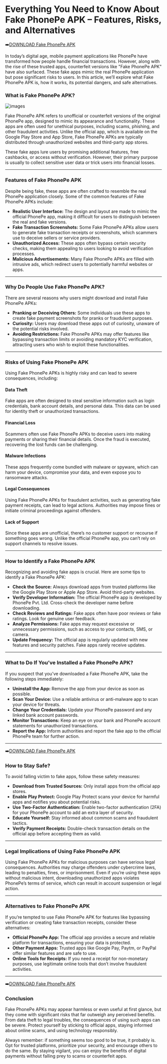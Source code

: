 # Everything You Need to Know About Fake PhonePe APK – Features, Risks, and Alternatives

➡️[DOWNLOAD Fake PhonePe APK](https://pages.razorpay.com/pl_PbGlVbQhG9d3M8/view)

In today’s digital age, mobile payment applications like PhonePe have transformed how people handle financial transactions. However, along with the rise of these trusted apps, counterfeit versions like "Fake PhonePe APK" have also surfaced. These fake apps mimic the real PhonePe application but pose significant risks to users. In this article, we’ll explore what Fake PhonePe APK is, how it works, its potential dangers, and safe alternatives.

### What is Fake PhonePe APK?

![images](https://github.com/user-attachments/assets/749d43cb-abcf-422e-a6a0-f67cac1d85d9)

Fake PhonePe APK refers to unofficial or counterfeit versions of the original PhonePe app, designed to mimic its appearance and functionality. These apps are often used for unethical purposes, including scams, phishing, and other fraudulent activities. Unlike the official app, which is available on the Google Play Store and App Store, Fake PhonePe APKs are typically distributed through unauthorized websites and third-party app stores.

These fake apps lure users by promising additional features, free cashbacks, or access without verification. However, their primary purpose is usually to collect sensitive user data or trick users into financial losses.

---

### Features of Fake PhonePe APK

Despite being fake, these apps are often crafted to resemble the real PhonePe application closely. Some of the common features of Fake PhonePe APKs include:

- **Realistic User Interface:** The design and layout are made to mimic the official PhonePe app, making it difficult for users to distinguish between the real and fake versions.
- **Fake Transaction Screenshots:** Some Fake PhonePe APKs allow users to generate fake transaction receipts or screenshots, which scammers use to deceive sellers or service providers.
- **Unauthorized Access:** These apps often bypass certain security checks, making them appealing to users looking to avoid verification processes.
- **Malicious Advertisements:** Many Fake PhonePe APKs are filled with intrusive ads, which redirect users to potentially harmful websites or apps.

---

### Why Do People Use Fake PhonePe APK?

There are several reasons why users might download and install Fake PhonePe APKs:

- **Pranking or Deceiving Others:** Some individuals use these apps to create fake payment screenshots for pranks or fraudulent purposes.
- **Curiosity:** Users may download these apps out of curiosity, unaware of the potential risks involved.
- **Avoiding Restrictions:** Fake PhonePe APKs may offer features like bypassing transaction limits or avoiding mandatory KYC verification, attracting users who wish to exploit these functionalities.

---

### Risks of Using Fake PhonePe APK

Using Fake PhonePe APKs is highly risky and can lead to severe consequences, including:

#### Data Theft
Fake apps are often designed to steal sensitive information such as login credentials, bank account details, and personal data. This data can be used for identity theft or unauthorized transactions.

#### Financial Loss
Scammers often use Fake PhonePe APKs to deceive users into making payments or sharing their financial details. Once the fraud is executed, recovering the lost funds can be challenging.

#### Malware Infections
These apps frequently come bundled with malware or spyware, which can harm your device, compromise your data, and even expose you to ransomware attacks.

#### Legal Consequences
Using Fake PhonePe APKs for fraudulent activities, such as generating fake payment receipts, can lead to legal actions. Authorities may impose fines or initiate criminal proceedings against offenders.

#### Lack of Support
Since these apps are unofficial, there’s no customer support or recourse if something goes wrong. Unlike the official PhonePe app, you can’t rely on support channels to resolve issues.

---

### How to Identify a Fake PhonePe APK

Recognizing and avoiding fake apps is crucial. Here are some tips to identify a Fake PhonePe APK:

- **Check the Source:** Always download apps from trusted platforms like the Google Play Store or Apple App Store. Avoid third-party websites.
- **Verify Developer Information:** The official PhonePe app is developed by PhonePe Pvt. Ltd. Cross-check the developer name before downloading.
- **Check Reviews and Ratings:** Fake apps often have poor reviews or fake ratings. Look for genuine user feedback.
- **Analyze Permissions:** Fake apps may request excessive or unnecessary permissions, such as access to your contacts, SMS, or camera.
- **Update Frequency:** The official app is regularly updated with new features and security patches. Fake apps rarely receive updates.

---

### What to Do If You’ve Installed a Fake PhonePe APK?

If you suspect that you’ve downloaded a Fake PhonePe APK, take the following steps immediately:

- **Uninstall the App:** Remove the app from your device as soon as possible.
- **Scan Your Device:** Use a reliable antivirus or anti-malware app to scan your device for threats.
- **Change Your Credentials:** Update your PhonePe password and any linked bank account passwords.
- **Monitor Transactions:** Keep an eye on your bank and PhonePe account statements for unauthorized transactions.
- **Report the App:** Inform authorities and report the fake app to the official PhonePe team for further action.

---

➡️[DOWNLOAD Fake PhonePe APK](https://pages.razorpay.com/pl_PbGlVbQhG9d3M8/view)

### How to Stay Safe?

To avoid falling victim to fake apps, follow these safety measures:

- **Download from Trusted Sources:** Only install apps from the official app stores.
- **Enable Play Protect:** Google Play Protect scans your device for harmful apps and notifies you about potential risks.
- **Use Two-Factor Authentication:** Enable two-factor authentication (2FA) for your PhonePe account to add an extra layer of security.
- **Educate Yourself:** Stay informed about common scams and fraudulent tactics.
- **Verify Payment Receipts:** Double-check transaction details on the official app before accepting them as valid.

---

### Legal Implications of Using Fake PhonePe APK

Using Fake PhonePe APKs for malicious purposes can have serious legal consequences. Authorities may charge offenders under cybercrime laws, leading to penalties, fines, or imprisonment. Even if you’re using these apps without malicious intent, downloading unauthorized apps violates PhonePe’s terms of service, which can result in account suspension or legal action.

---

### Alternatives to Fake PhonePe APK

If you’re tempted to use Fake PhonePe APK for features like bypassing verification or creating fake transaction receipts, consider these alternatives:

- **Official PhonePe App:** The official app provides a secure and reliable platform for transactions, ensuring your data is protected.
- **Other Payment Apps:** Trusted apps like Google Pay, Paytm, or PayPal offer similar features and are safe to use.
- **Online Tools for Receipts:** If you need a receipt for non-monetary purposes, use legitimate online tools that don’t involve fraudulent activities.

---

➡️[DOWNLOAD Fake PhonePe APK](https://pages.razorpay.com/pl_PbGlVbQhG9d3M8/view)

### Conclusion

Fake PhonePe APKs may appear harmless or even useful at first glance, but they come with significant risks that far outweigh any perceived benefits. From data theft to legal troubles, the consequences of using such apps can be severe. Protect yourself by sticking to official apps, staying informed about online scams, and using technology responsibly.

Always remember: if something seems too good to be true, it probably is. Opt for trusted platforms, prioritize your security, and encourage others to do the same. By staying vigilant, you can enjoy the benefits of digital payments without falling prey to scams or counterfeit apps.
